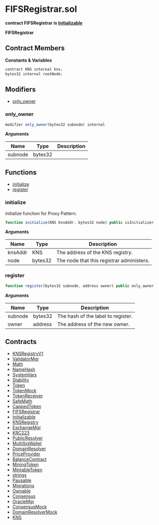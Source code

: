 ﻿# FIFSRegistrar.sol

**contract FIFSRegistrar is [Initializable](Initializable.md)**

**FIFSRegistrar**

## Contract Members
**Constants & Variables**

```js
contract KNS internal kns;
bytes32 internal rootNode;
```

## Modifiers

- [only_owner](#only_owner)

### only_owner

```js
modifier only_owner(bytes32 subnode) internal
```

**Arguments**

| Name        | Type           | Description  |
| ------------- |------------- | -----|
| subnode | bytes32 |  | 

## Functions

- [initialize](#initialize)
- [register](#register)

### initialize

initialize function for Proxy Pattern.

```js
function initialize(KNS knsAddr, bytes32 node) public isInitializer
```

**Arguments**

| Name        | Type           | Description  |
| ------------- |------------- | -----|
| knsAddr | KNS | The address of the KNS registry. | 
| node | bytes32 | The node that this registrar administers. | 

### register

```js
function register(bytes32 subnode, address owner) public only_owner
```

**Arguments**

| Name        | Type           | Description  |
| ------------- |------------- | -----|
| subnode | bytes32 | The hash of the label to register. | 
| owner | address | The address of the new owner. | 

## Contracts

- [KNSRegistryV1](KNSRegistryV1.md)
- [ValidatorMgr](ValidatorMgr.md)
- [Math](Math.md)
- [NameHash](NameHash.md)
- [SystemVars](SystemVars.md)
- [Stability](Stability.md)
- [Token](Token.md)
- [TokenMock](TokenMock.md)
- [TokenReceiver](TokenReceiver.md)
- [SafeMath](SafeMath.md)
- [CappedToken](CappedToken.md)
- [FIFSRegistrar](FIFSRegistrar.md)
- [Initializable](Initializable.md)
- [KNSRegistry](KNSRegistry.md)
- [ExchangeMgr](ExchangeMgr.md)
- [KRC223](KRC223.md)
- [PublicResolver](PublicResolver.md)
- [MultiSigWallet](MultiSigWallet.md)
- [DomainResolver](DomainResolver.md)
- [PriceProvider](PriceProvider.md)
- [BalanceContract](BalanceContract.md)
- [MiningToken](MiningToken.md)
- [MintableToken](MintableToken.md)
- [strings](strings.md)
- [Pausable](Pausable.md)
- [Migrations](Migrations.md)
- [Ownable](Ownable.md)
- [Consensus](Consensus.md)
- [OracleMgr](OracleMgr.md)
- [ConsensusMock](ConsensusMock.md)
- [DomainResolverMock](DomainResolverMock.md)
- [KNS](KNS.md)
